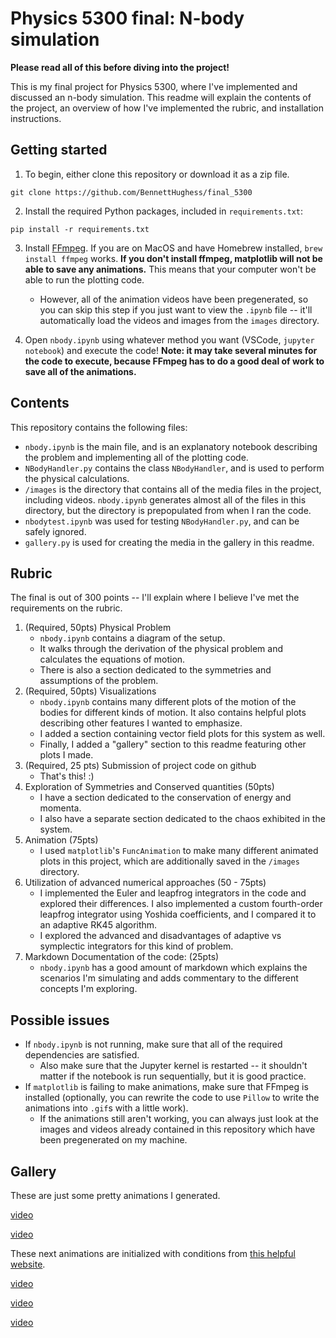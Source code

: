 # Physics 5300 final: N-body simulation
**Please read all of this before diving into the project!**

This is my final project for Physics 5300, where I've implemented and discussed an n-body simulation. This readme will explain the contents of the project, an overview of how I've implemented the rubric, and installation instructions.

## Getting started

1. To begin, either clone this repository or download it as a zip file.
```terminal
git clone https://github.com/BennettHughess/final_5300
```

2. Install the required Python packages, included in `requirements.txt`:
```terminal
pip install -r requirements.txt
```

3. Install [FFmpeg](https://ffmpeg.org/). If you are on MacOS and have Homebrew installed, `brew install ffmpeg` works. **If you don't install ffmpeg, matplotlib will not be able to save any animations.** This means that your computer won't be able to run the plotting code. 
    - However, all of the animation videos have been pregenerated, so you can skip this step if you just want to view the `.ipynb` file -- it'll automatically load the videos and images from the `images` directory.

4. Open `nbody.ipynb` using whatever method you want (VSCode, `jupyter notebook`) and execute the code! **Note: it may take several minutes for the code to execute, because FFmpeg has to do a good deal of work to save all of the animations.**

## Contents

This repository contains the following files:

- `nbody.ipynb` is the main file, and is an explanatory notebook describing the problem and implementing all of the plotting code.
- `NBodyHandler.py` contains the class `NBodyHandler`, and is used to perform the physical calculations.
- `/images` is the directory that contains all of the media files in the project, including videos. `nbody.ipynb` generates almost all of the files in this directory, but the directory is prepopulated from when I ran the code.
- `nbodytest.ipynb` was used for testing `NBodyHandler.py`, and can be safely ignored.
- `gallery.py` is used for creating the media in the gallery in this readme.

## Rubric

The final is out of 300 points -- I'll explain where I believe I've met the requirements on the rubric.


1. (Required, 50pts) Physical Problem
    - `nbody.ipynb` contains a diagram of the setup.
    - It walks through the derivation of the physical problem and calculates the equations of motion.
    - There is also a section dedicated to the symmetries and assumptions of the problem.
2. (Required, 50pts) Visualizations
    - `nbody.ipynb` contains many different plots of the motion of the bodies for different kinds of motion. It also contains helpful plots describing other features I wanted to emphasize.
    - I added a section containing vector field plots for this system as well.
    - Finally, I added a "gallery" section to this readme featuring other plots I made.
3. (Required, 25 pts) Submission of project code on github
    - That's this! :)
4. Exploration of Symmetries and Conserved quantities (50pts)
    - I have a section dedicated to the conservation of energy and momenta.
    - I also have a separate section dedicated to the chaos exhibited in the system.
5. Animation (75pts)
    - I used `matplotlib`'s `FuncAnimation` to make many different animated plots in this project, which are additionally saved in the `/images` directory.
6. Utilization of advanced numerical approaches (50 - 75pts)
    - I implemented the Euler and leapfrog integrators in the code and explored their differences. I also implemented a custom fourth-order leapfrog integrator using Yoshida coefficients, and I compared it to an adaptive RK45 algorithm.
    - I explored the advanced and disadvantages of adaptive vs symplectic integrators for this kind of problem.
7. Markdown Documentation of the code: (25pts)
    - `nbody.ipynb` has a good amount of markdown which explains the scenarios I'm simulating and adds commentary to the different concepts I'm exploring.

## Possible issues

- If `nbody.ipynb` is not running, make sure that all of the required dependencies are satisfied. 
    - Also make sure that the Jupyter kernel is restarted -- it shouldn't matter if the notebook is run sequentially, but it is good practice.
- If `matplotlib` is failing to make animations, make sure that FFmpeg is installed (optionally, you can rewrite the code to use `Pillow` to write the animations into `.gif`s with a little work).
    - If the animations still aren't working, you can always just look at the images and videos already contained in this repository which have been pregenerated on my machine.

## Gallery
These are just some pretty animations I generated.

[video](https://github.com/user-attachments/assets/a6a344ab-ef6a-4c16-8c5a-72c00aac862f)

[video](https://github.com/user-attachments/assets/8517aa46-9cdf-4466-afc2-ae100b4bbd83)

These next animations are initialized with conditions from [this helpful website](https://observablehq.com/@rreusser/periodic-planar-three-body-orbits).

[video](https://github.com/user-attachments/assets/21a2ac3d-2a84-45d1-9d00-9052a406945d)

[video](https://github.com/user-attachments/assets/edb82690-16ec-41b4-aa16-e47458d9f571)

[video](https://github.com/user-attachments/assets/858e9cbc-93f4-442c-b0d7-fb2862b3442f)






